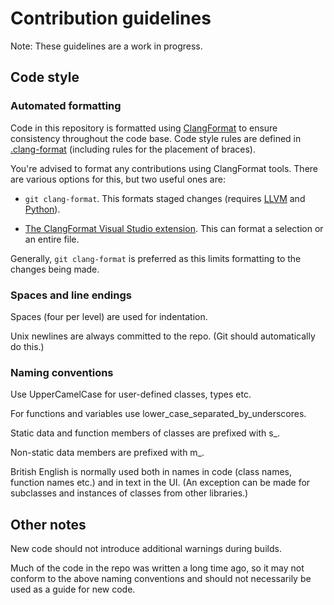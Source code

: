 # Contribution guidelines

Note: These guidelines are a work in progress.

## Code style

### Automated formatting

Code in this repository is formatted using [ClangFormat](https://clang.llvm.org/docs/ClangFormat.html) to ensure consistency throughout the code base. Code style rules are defined in [.clang-format](.clang-format) (including rules for the placement of braces).

You're advised to format any contributions using ClangFormat tools. There are various options for this, but two useful ones are:

- `git clang-format`. This formats staged changes (requires [LLVM](https://llvm.org/) and [Python](https://www.python.org/)).

- [The ClangFormat Visual Studio extension](https://marketplace.visualstudio.com/items?itemName=LLVMExtensions.ClangFormat). This can format a selection or an entire file.

Generally, `git clang-format` is preferred as this limits formatting to the changes being made.

### Spaces and line endings

Spaces (four per level) are used for indentation.

Unix newlines are always committed to the repo. (Git should automatically do this.)

### Naming conventions

Use UpperCamelCase for user-defined classes, types etc.

For functions and variables use lower_case_separated_by_underscores.

Static data and function members of classes are prefixed with s\_.

Non-static data members are prefixed with m\_.

British English is normally used both in names in code (class names, function names etc.) and in text in the UI. (An exception can be made for subclasses and instances of classes from other libraries.)

## Other notes

New code should not introduce additional warnings during builds.

Much of the code in the repo was written a long time ago, so it may not conform to the above naming conventions and should not necessarily be used as a guide for new code.
